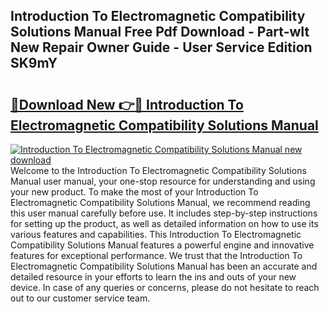 ## Introduction To Electromagnetic Compatibility Solutions Manual Free Pdf Download - Part-wIt New Repair Owner Guide - User Service Edition SK9mY

# <h2><a href="http://bc314.oget.top/?id=Introduction+To+Electromagnetic+Compatibility+Solutions+Manual">🔗Download New 👉🔴 Introduction To Electromagnetic Compatibility Solutions Manual</a></h2>

[![Introduction To Electromagnetic Compatibility Solutions Manual new download](https://i.imgur.com/5g1atiW.png)](http://bc314.oget.top/?id=Introduction+To+Electromagnetic+Compatibility+Solutions+Manual)
Welcome to the Introduction To Electromagnetic Compatibility Solutions Manual user manual, your one-stop resource for understanding and using your new product. To make the most of your Introduction To Electromagnetic Compatibility Solutions Manual, we recommend reading this user manual carefully before use. It includes step-by-step instructions for setting up the product, as well as detailed information on how to use its various features and capabilities. This Introduction To Electromagnetic Compatibility Solutions Manual features a powerful engine and innovative features for exceptional performance. We trust that the Introduction To Electromagnetic Compatibility Solutions Manual has been an accurate and detailed resource in your efforts to learn the ins and outs of your new device. In case of any queries or concerns, please do not hesitate to reach out to our customer service team.
